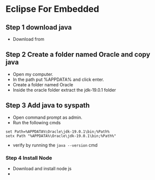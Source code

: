 # Eclipse For Embedded

## Step 1 download java 
- Download from 

## Step 2 Create a folder named Oracle and copy java
- Open my computer.
- In the path put %APPDATA% and click enter.
- Create a folder named Oracle
- Inside the oracle folder extract the jdk-19.0.1 folder

## Step 3 Add java to syspath
- Open command prompt as admin.
- Run the following cmds
```
set Path=%APPDATA%\Oracle\jdk-19.0.1\bin;%Path%
setx Path "%APPDATA%\Oracle\jdk-19.0.1\bin;%Path%"
```
- verify by running the ```java --version``` cmd
### Step 4 Install Node 
- Download and install node js 
-
